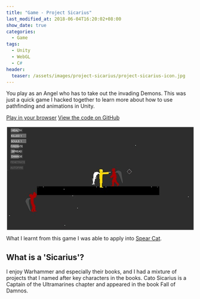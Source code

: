 ```yaml
---
title: "Game - Project Sicarius"
last_modified_at: 2018-06-04T16:20:02+08:00
show_date: true
categories:
  - Game
tags:
  - Unity
  - WebGL
  - C#
header:
  teaser: /assets/images/project-sicarius/project-sicarius-icon.jpg
---
```


You play as an Angel who has to take out the invading Demons. This was just a quick game I hacked together to learn more about how to use pathfinding and animations in Unity.

<div>
    <a href="https://chriswoodcodes.net/project-sicarius-build/" class="btn btn--info">Play in your browser</a>
    <a href="https://github.com/ChrisWoody/project-sicarius/" rel="noreferrer noopener" target="_blank" class="btn btn--primary">View the code on GitHub</a>
</div>

<br />

<img style="margin-left:auto;margin-right:auto;display:block" src="/assets/images/project-sicarius/project-sicarius-icon.jpg">

What I learnt from this game I was able to apply into [Spear Cat](/game/spear-cat/).

## What is a 'Sicarius'?

I enjoy Warhammer and especially their books, and I had a mixture of projects that I named after key characters in the books. Cato Sicarius is a Captain of the Ultramarines chapter and appeared in the book Fall of Damnos.
